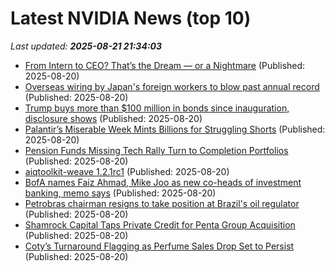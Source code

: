 # Latest NVIDIA News (top 10)
_Last updated: **2025-08-21 21:34:03**_

- [From Intern to CEO? That’s the Dream — or a Nightmare](https://biztoc.com/x/7579594bccdb88e0) (Published: 2025-08-20)
- [Overseas wiring by Japan's foreign workers to blow past annual record](https://biztoc.com/x/148114d689abb935) (Published: 2025-08-20)
- [Trump buys more than $100 million in bonds since inauguration, disclosure shows](https://biztoc.com/x/e4173e0c9f7ec302) (Published: 2025-08-20)
- [Palantir’s Miserable Week Mints Billions for Struggling Shorts](https://biztoc.com/x/d15589d93815eb80) (Published: 2025-08-20)
- [Pension Funds Missing Tech Rally Turn to Completion Portfolios](https://biztoc.com/x/a0f5c82e416edd8b) (Published: 2025-08-20)
- [aiqtoolkit-weave 1.2.1rc1](https://pypi.org/project/aiqtoolkit-weave/1.2.1rc1/) (Published: 2025-08-20)
- [BofA names Faiz Ahmad, Mike Joo as new co-heads of investment banking, memo says](https://biztoc.com/x/915d7986b2cc7c58) (Published: 2025-08-20)
- [Petrobras chairman resigns to take position at Brazil's oil regulator](https://biztoc.com/x/a74012f4121eae5e) (Published: 2025-08-20)
- [Shamrock Capital Taps Private Credit for Penta Group Acquisition](https://biztoc.com/x/d038673faea577de) (Published: 2025-08-20)
- [Coty’s Turnaround Flagging as Perfume Sales Drop Set to Persist](https://biztoc.com/x/8baf76c13f2ca519) (Published: 2025-08-20)
